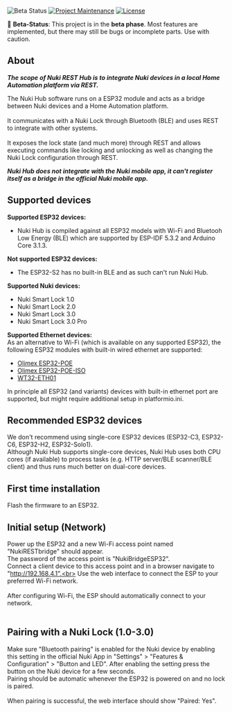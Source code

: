 ![Beta Status](https://img.shields.io/badge/status-beta-yellow)
[![Project Maintenance](https://img.shields.io/maintenance/yes/2024.svg)](https://github.com/CalDymos/nuki_RESTbridge 'GitHub Repository')
[![License](https://img.shields.io/github/license/CalDymos/nuki_RESTbridge.svg)](https://github.com/CalDymos/nuki_RESTbridge/blob/main/LICENSE 'License')


🚧 **Beta-Status**: This project is in the **beta phase**. Most features are implemented, but there may still be bugs or incomplete parts. Use with caution.

## About

***The scope of Nuki REST Hub is to integrate Nuki devices in a local Home Automation platform via REST.***

The Nuki Hub software runs on a ESP32 module and acts as a bridge between Nuki devices and a Home Automation platform.<br>
<br>
It communicates with a Nuki Lock through Bluetooth (BLE) and uses REST to integrate with other systems.<br>
<br>
It exposes the lock state (and much more) through REST and allows executing commands like locking and unlocking as well as changing the Nuki Lock configuration through REST.<br>

***Nuki Hub does not integrate with the Nuki mobile app, it can't register itself as a bridge in the official Nuki mobile app.***

## Supported devices

<b>Supported ESP32 devices:</b>
- Nuki Hub is compiled against all ESP32 models with Wi-Fi and Bluetooh Low Energy (BLE) which are supported by ESP-IDF 5.3.2 and Arduino Core 3.1.3.

<b>Not supported ESP32 devices:</b>
- The ESP32-S2 has no built-in BLE and as such can't run Nuki Hub.

<b>Supported Nuki devices:</b>
- Nuki Smart Lock 1.0
- Nuki Smart Lock 2.0
- Nuki Smart Lock 3.0
- Nuki Smart Lock 3.0 Pro

<b>Supported Ethernet devices:</b><br>
As an alternative to Wi-Fi (which is available on any supported ESP32), the following ESP32 modules with built-in wired ethernet are supported:
- [Olimex ESP32-POE](https://www.olimex.com/Products/IoT/ESP32/ESP32-POE/open-source-hardware)
- [Olimex ESP32-POE-ISO](https://www.olimex.com/Products/IoT/ESP32/ESP32-POE-ISO/open-source-hardware)
- [WT32-ETH01](http://en.wireless-tag.com/product-item-2.html)

In principle all ESP32 (and variants) devices with built-in ethernet port are supported, but might require additional setup in platformio.ini.

## Recommended ESP32 devices

We don't recommend using single-core ESP32 devices (ESP32-C3, ESP32-C6, ESP32-H2, ESP32-Solo1).<br>
Although Nuki Hub supports single-core devices, Nuki Hub uses both CPU cores (if available) to process tasks (e.g. HTTP server/BLE scanner/BLE client) and thus runs much better on dual-core devices.<br>

## First time installation

Flash the firmware to an ESP32. 
<br>

## Initial setup (Network)

Power up the ESP32 and a new Wi-Fi access point named "NukiRESTbridge" should appear.<br>
The password of the access point is "NukiBridgeESP32".<br>
Connect a client device to this access point and in a browser navigate to "http://192.168.4.1".<br>
Use the web interface to connect the ESP to your preferred Wi-Fi network.<br>
<br>
After configuring Wi-Fi, the ESP should automatically connect to your network.<br>
<br>

## Pairing with a Nuki Lock (1.0-3.0)

Make sure "Bluetooth pairing" is enabled for the Nuki device by enabling this setting in the official Nuki App in "Settings" > "Features & Configuration" > "Button and LED".
After enabling the setting press the button on the Nuki device for a few seconds.<br>
Pairing should be automatic whenever the ESP32 is powered on and no lock is paired.<br>
<br>
When pairing is successful, the web interface should show "Paired: Yes".<br>
